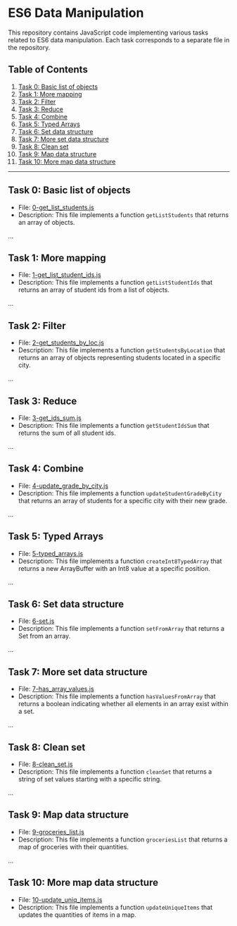 # ES6 Data Manipulation

This repository contains JavaScript code implementing various tasks related to ES6 data manipulation. Each task corresponds to a separate file in the repository.

## Table of Contents
1. [Task 0: Basic list of objects](#task-0-get_list_students.js)
2. [Task 1: More mapping](#task-1-more-mapping)
3. [Task 2: Filter](#task-2-filter)
4. [Task 3: Reduce](#task-3-reduce)
5. [Task 4: Combine](#task-4-combine)
6. [Task 5: Typed Arrays](#task-5-typed-arrays)
7. [Task 6: Set data structure](#task-6-set-data-structure)
8. [Task 7: More set data structure](#task-7-more-set-data-structure)
9. [Task 8: Clean set](#task-8-clean-set)
10. [Task 9: Map data structure](#task-9-map-data-structure)
11. [Task 10: More map data structure](#task-10-more-map-data-structure)

---

## Task 0: Basic list of objects
- File: [0-get_list_students.js](./0x03-ES6_data_manipulation/0-get_list_students.js)
- Description: This file implements a function `getListStudents` that returns an array of objects.

...

## Task 1: More mapping
- File: [1-get_list_student_ids.js](./0x03-ES6_data_manipulation/1-get_list_student_ids.js)
- Description: This file implements a function `getListStudentIds` that returns an array of student ids from a list of objects.

...

## Task 2: Filter
- File: [2-get_students_by_loc.js](./0x03-ES6_data_manipulation/2-get_students_by_loc.js)
- Description: This file implements a function `getStudentsByLocation` that returns an array of objects representing students located in a specific city.

...

## Task 3: Reduce
- File: [3-get_ids_sum.js](./0x03-ES6_data_manipulation/3-get_ids_sum.js)
- Description: This file implements a function `getStudentIdsSum` that returns the sum of all student ids.

...

## Task 4: Combine
- File: [4-update_grade_by_city.js](./0x03-ES6_data_manipulation/4-update_grade_by_city.js)
- Description: This file implements a function `updateStudentGradeByCity` that returns an array of students for a specific city with their new grade.

...

## Task 5: Typed Arrays
- File: [5-typed_arrays.js](./0x03-ES6_data_manipulation/5-typed_arrays.js)
- Description: This file implements a function `createInt8TypedArray` that returns a new ArrayBuffer with an Int8 value at a specific position.

...

## Task 6: Set data structure
- File: [6-set.js](./0x03-ES6_data_manipulation/6-set.js)
- Description: This file implements a function `setFromArray` that returns a Set from an array.

...

## Task 7: More set data structure
- File: [7-has_array_values.js](./0x03-ES6_data_manipulation/7-has_array_values.js)
- Description: This file implements a function `hasValuesFromArray` that returns a boolean indicating whether all elements in an array exist within a set.

...

## Task 8: Clean set
- File: [8-clean_set.js](./0x03-ES6_data_manipulation/8-clean_set.js)
- Description: This file implements a function `cleanSet` that returns a string of set values starting with a specific string.

...

## Task 9: Map data structure
- File: [9-groceries_list.js](./0x03-ES6_data_manipulation/9-groceries_list.js)
- Description: This file implements a function `groceriesList` that returns a map of groceries with their quantities.

...

## Task 10: More map data structure
- File: [10-update_uniq_items.js](./0x03-ES6_data_manipulation/10-update_uniq_items.js)
- Description: This file implements a function `updateUniqueItems` that updates the quantities of items in a map.
